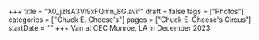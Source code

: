 +++
title = "X0_jzlsA3Vl9xFQmn_8G.avif"
draft = false
tags = ["Photos"]
categories = ["Chuck E. Cheese's"]
pages = ["Chuck E. Cheese's Circus"]
startDate = ""
+++
Van at CEC Monroe, LA in December 2023
